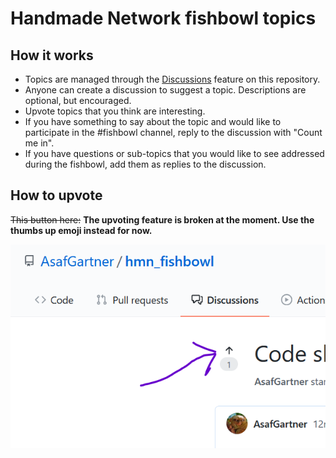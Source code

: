 # Handmade Network fishbowl topics

## How it works

* Topics are managed through the [Discussions](https://github.com/AsafGartner/hmn_fishbowl/discussions) feature on this repository.
* Anyone can create a discussion to suggest a topic. Descriptions are optional, but encouraged.
* Upvote topics that you think are interesting.
* If you have something to say about the topic and would like to participate in the #fishbowl channel, reply to the discussion with "Count me in".
* If you have questions or sub-topics that you would like to see addressed during the fishbowl, add them as replies to the discussion.

## How to upvote

~~This button here:~~ __The upvoting feature is broken at the moment. Use the thumbs up emoji instead for now.__

![](https://github.com/AsafGartner/hmn_fishbowl/raw/main/upvote.png)
